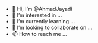 - 👋 Hi, I’m @AhmadJayadi
- 👀 I’m interested in ...
- 🌱 I’m currently learning ...
- 💞️ I’m looking to collaborate on ...
- 📫 How to reach me ...

<!---
AhmadJayadi/AhmadJayadi is a ✨ special ✨ repository because its `README.md` (this file) appears on your GitHub profile.
You can click the Preview link to take a look at your changes.
--->
